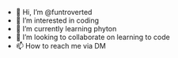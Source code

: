 - 👋 Hi, I’m @funtroverted
- 👀 I’m interested in coding
- 🌱 I’m currently learning phyton
- 💞️ I’m looking to collaborate on learning to code
- 📫 How to reach me via DM

<!---
funtroverted/funtroverted is a ✨ special ✨ repository because its `README.md` (this file) appears on your GitHub profile.
You can click the Preview link to take a look at your changes.
--->

